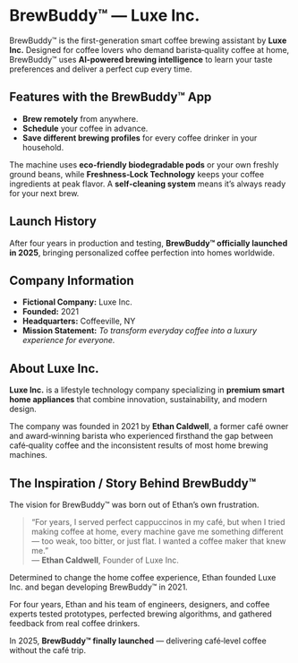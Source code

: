 <h1>BrewBuddy™ — Luxe Inc.</h1>

<p>
    BrewBuddy™ is the first-generation smart coffee brewing assistant by <strong>Luxe Inc.</strong>
    Designed for coffee lovers who demand barista‑quality coffee at home, BrewBuddy™ uses
    <strong>AI‑powered brewing intelligence</strong> to learn your taste preferences and deliver
    a perfect cup every time.
</p>

<h2>Features with the BrewBuddy™ App</h2>
<ul>
    <li><strong>Brew remotely</strong> from anywhere.</li>
    <li><strong>Schedule</strong> your coffee in advance.</li>
    <li><strong>Save different brewing profiles</strong> for every coffee drinker in your household.</li>
</ul>

<p>
    The machine uses <strong>eco‑friendly biodegradable pods</strong> or your own freshly ground beans,
    while <strong>Freshness‑Lock Technology</strong> keeps your coffee ingredients at peak flavor.
    A <strong>self‑cleaning system</strong> means it’s always ready for your next brew.
</p>

<h2>Launch History</h2>
<p>
    After four years in production and testing, <strong>BrewBuddy™ officially launched in 2025</strong>,
    bringing personalized coffee perfection into homes worldwide.
</p>

<h2>Company Information</h2>
<ul>
    <li><strong>Fictional Company:</strong> Luxe Inc.</li>
    <li><strong>Founded:</strong> 2021</li>
    <li><strong>Headquarters:</strong> Coffeeville, NY</li>
    <li><strong>Mission Statement:</strong> <em>To transform everyday coffee into a luxury experience for everyone.</em></li>
</ul>

<h2>About Luxe Inc.</h2>
<p>
    <strong>Luxe Inc.</strong> is a lifestyle technology company specializing in
    <strong>premium smart home appliances</strong> that combine innovation, sustainability,
    and modern design.
</p>
<p>
    The company was founded in 2021 by <strong>Ethan Caldwell</strong>, a former café owner
    and award‑winning barista who experienced firsthand the gap between café‑quality coffee
    and the inconsistent results of most home brewing machines.
</p>


<h2>The Inspiration / Story Behind BrewBuddy™</h2>
<p>
    The vision for BrewBuddy™ was born out of Ethan’s own frustration.
</p>

<blockquote>
    “For years, I served perfect cappuccinos in my café, but when I tried making coffee at home,
    every machine gave me something different — too weak, too bitter, or just flat.
    I wanted a coffee maker that knew me.”<br>
    — <strong>Ethan Caldwell</strong>, Founder of Luxe Inc.
</blockquote>

<p>
    Determined to change the home coffee experience, Ethan founded Luxe Inc. and began developing
    BrewBuddy™ in 2021.
</p>
<p>
    For four years, Ethan and his team of engineers, designers, and coffee experts tested prototypes,
    perfected brewing algorithms, and gathered feedback from real coffee drinkers.
</p>
<p>
    In 2025, <strong>BrewBuddy™ finally launched</strong> — delivering café‑level coffee without the café trip.
</p>
